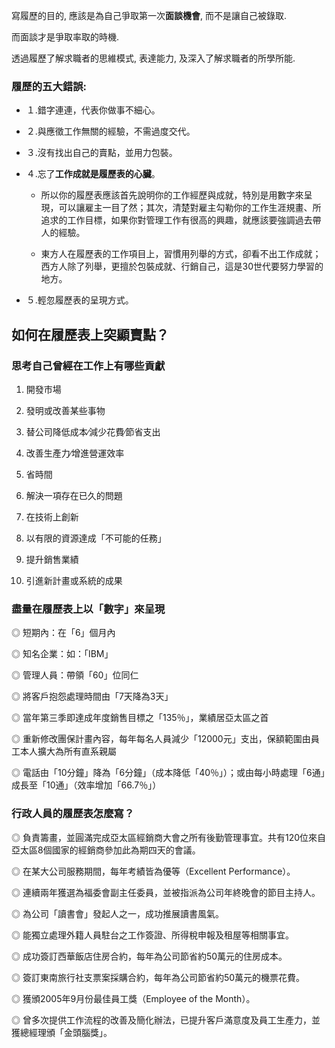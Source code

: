 寫履歷的目的, 應該是為自己爭取第一次**面談機會**, 而不是讓自己被錄取.

而面談才是爭取率取的時機.

透過履歷了解求職者的思維模式, 表達能力, 及深入了解求職者的所學所能.

### 履歷的五大錯誤:

- １.錯字連連，代表你做事不細心。

- ２.與應徵工作無關的經驗，不需過度交代。

- ３.沒有找出自己的賣點，並用力包裝。

- ４.忘了**工作成就是履歷表的心臟**。

    - 所以你的履歷表應該首先說明你的工作經歷與成就，特別是用數字來呈現，可以讓雇主一目了然；其次，清楚對雇主勾勒你的工作生涯規畫、所追求的工作目標，如果你對管理工作有很高的興趣，就應該要強調過去帶人的經驗。

    - 東方人在履歷表的工作項目上，習慣用列舉的方式，卻看不出工作成就；西方人除了列舉，更擅於包裝成就、行銷自己，這是30世代要努力學習的地方。

- ５.輕忽履歷表的呈現方式。

## 如何在履歷表上突顯賣點？

### 思考自己曾經在工作上有哪些貢獻

1. 開發市場

2. 發明或改善某些事物

3. 替公司降低成本∕減少花費∕節省支出

4. 改善生產力∕增進營運效率

5. 省時間

6. 解決一項存在已久的問題

7. 在技術上創新

8. 以有限的資源達成「不可能的任務」

9. 提升銷售業績

10. 引進新計畫或系統的成果

### 盡量在履歷表上以「數字」來呈現

◎ 短期內：在「6」個月內

◎ 知名企業：如：「IBM」

◎ 管理人員：帶領「60」位同仁

◎ 將客戶抱怨處理時間由「7天降為3天」

◎ 當年第三季即達成年度銷售目標之「135％」，業績居亞太區之首

◎ 重新修改團保計畫內容，每年每名人員減少「12000元」支出，保額範圍由員工本人擴大為所有直系親屬

◎ 電話由「10分鐘」降為「6分鐘」（成本降低「40％」）；或由每小時處理「6通」成長至「10通」（效率增加「66.7％」）

### 行政人員的履歷表怎麼寫？

◎ 負責籌畫，並圓滿完成亞太區經銷商大會之所有後勤管理事宜。共有120位來自亞太區8個國家的經銷商參加此為期四天的會議。

◎ 在某大公司服務期間，每年考績皆為優等（Excellent Performance）。

◎ 連續兩年獲選為福委會副主任委員，並被指派為公司年終晚會的節目主持人。

◎ 為公司「讀書會」發起人之一，成功推展讀書風氣。

◎ 能獨立處理外籍人員駐台之工作簽證、所得稅申報及租屋等相關事宜。

◎ 成功簽訂西華飯店住房合約，每年為公司節省約50萬元的住房成本。

◎ 簽訂東南旅行社支票案採購合約，每年為公司節省約50萬元的機票花費。

◎ 獲頒2005年9月份最佳員工獎（Employee of the Month）。

◎ 曾多次提供工作流程的改善及簡化辦法，已提升客戶滿意度及員工生產力，並獲總經理頒「金頭腦獎」。